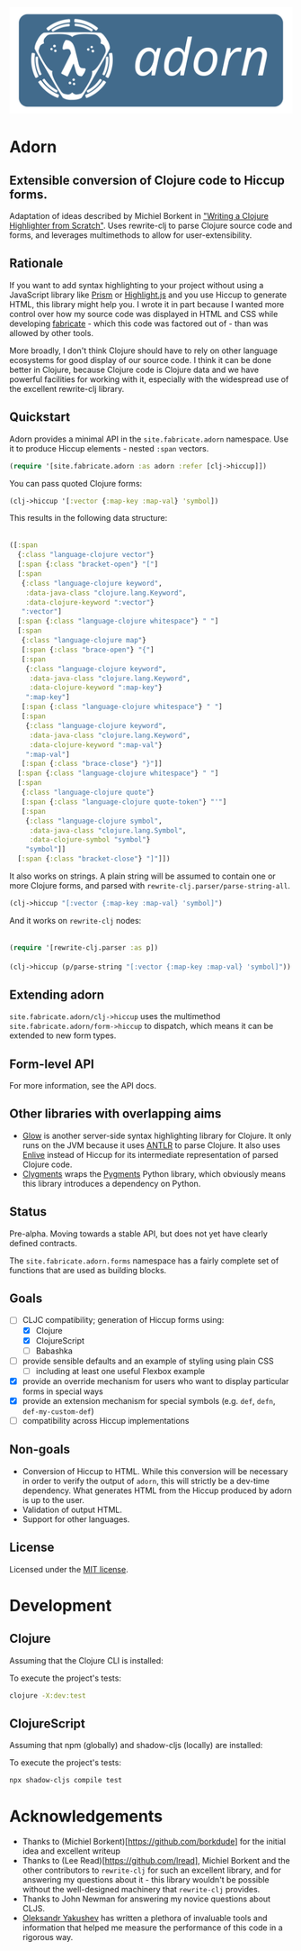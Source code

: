 [<img src="dev/logo.svg">](https://raw.githubusercontent.com/fabricate-site/adorn/81b595d0a4c39a6093965643bad993dd21697504/dev/logo.svg)

# Adorn
## Extensible conversion of Clojure code to Hiccup forms.
Adaptation of ideas described by Michiel Borkent in ["Writing a Clojure Highlighter from Scratch"](https://blog.michielborkent.nl/writing-clojure-highlighter.html). Uses rewrite-clj to parse Clojure source code and forms, and leverages multimethods to allow for user-extensibility.

## Rationale
If you want to add syntax highlighting to your project without using a JavaScript library like [Prism](https://prismjs.com/) or [Highlight.js](https://highlightjs.org/) and you use Hiccup to generate HTML, this library might help you. I wrote it in part because I wanted more control over how my source code was displayed in HTML and CSS while developing [fabricate](https://github.com/fabricate-site/fabricate) - which this code was factored out of - than was allowed by other tools. 

More broadly, I don't think Clojure should have to rely on other language ecosystems for good display of our source code. I think it can be done better in Clojure, because Clojure code is Clojure data and we have powerful facilities for working with it, especially with the widespread use of the excellent rewrite-clj library.

## Quickstart

Adorn provides a minimal API in the `site.fabricate.adorn` namespace. Use it to produce Hiccup elements - nested `:span` vectors.

```clojure
(require '[site.fabricate.adorn :as adorn :refer [clj->hiccup]])
```

You can pass quoted Clojure forms:

```clojure
(clj->hiccup '[:vector {:map-key :map-val} 'symbol])
```

This results in the following data structure:

```clojure

([:span
  {:class "language-clojure vector"}
  [:span {:class "bracket-open"} "["]
  [:span
   {:class "language-clojure keyword",
    :data-java-class "clojure.lang.Keyword",
    :data-clojure-keyword ":vector"}
   ":vector"]
  [:span {:class "language-clojure whitespace"} " "]
  [:span
   {:class "language-clojure map"}
   [:span {:class "brace-open"} "{"]
   [:span
    {:class "language-clojure keyword",
     :data-java-class "clojure.lang.Keyword",
     :data-clojure-keyword ":map-key"}
    ":map-key"]
   [:span {:class "language-clojure whitespace"} " "]
   [:span
    {:class "language-clojure keyword",
     :data-java-class "clojure.lang.Keyword",
     :data-clojure-keyword ":map-val"}
    ":map-val"]
   [:span {:class "brace-close"} "}"]]
  [:span {:class "language-clojure whitespace"} " "]
  [:span
   {:class "language-clojure quote"}
   [:span {:class "language-clojure quote-token"} "'"]
   [:span
    {:class "language-clojure symbol",
     :data-java-class "clojure.lang.Symbol",
     :data-clojure-symbol "symbol"}
    "symbol"]]
  [:span {:class "bracket-close"} "]"]])

```


It also works on strings. A plain string will be assumed to contain one or more Clojure forms, and parsed with `rewrite-clj.parser/parse-string-all`.

```clojure
(clj->hiccup "[:vector {:map-key :map-val} 'symbol]")
```

And it works on  `rewrite-clj` nodes:

```clojure

(require '[rewrite-clj.parser :as p])

(clj->hiccup (p/parse-string "[:vector {:map-key :map-val} 'symbol]"))

```

## Extending adorn

`site.fabricate.adorn/clj->hiccup` uses the multimethod `site.fabricate.adorn/form->hiccup` to dispatch, which means it can be extended to new form types. 

## Form-level API

For more information, see the API docs.

## Other libraries with overlapping aims
- [Glow](https://github.com/venantius/glow) is another server-side syntax highlighting library for Clojure. It only runs on the JVM because it uses [ANTLR](https://www.antlr.org/) to parse Clojure. It also uses [Enlive](https://github.com/cgrand/enlive) instead of Hiccup for its intermediate representation of parsed Clojure code.
- [Clygments](https://github.com/bfontaine/clygments) wraps the [Pygments](https://pygments.org/) Python library, which obviously means this library introduces a dependency on Python. 

## Status
Pre-alpha. Moving towards a stable API, but does not yet have clearly defined contracts.

The `site.fabricate.adorn.forms` namespace has a fairly complete set of functions that are used as building blocks.

## Goals
- [ ] CLJC compatibility; generation of Hiccup forms using:
  - [x] Clojure 
  - [x] ClojureScript 
  - [ ] Babashka
- [ ] provide sensible defaults and an example of styling using plain CSS
  - [ ] including at least one useful Flexbox example
- [x] provide an override mechanism for users who want to display particular forms in special ways
- [x] provide an extension mechanism for special symbols (e.g. `def`, `defn`, `def-my-custom-def`)
- [ ] compatibility across Hiccup implementations

## Non-goals
- Conversion of Hiccup to HTML. While this conversion will be necessary in order to verify the output of `adorn`, this will strictly be a dev-time dependency. What generates HTML from the Hiccup produced by adorn is up to the user.
- Validation of output HTML.
- Support for other languages.

## License

Licensed under the [MIT license](https://github.com/fabricate-site/adorn/blob/main/LICENSE).

# Development

## Clojure
Assuming that the Clojure CLI is installed:

To execute the project's tests:
```bash
clojure -X:dev:test
```


## ClojureScript
Assuming that npm (globally) and shadow-cljs (locally) are installed:

To execute the project's tests:
```bash
npx shadow-cljs compile test
```


# Acknowledgements

- Thanks to (Michiel Borkent)[https://github.com/borkdude] for the initial idea and excellent writeup
- Thanks to (Lee Read)[https://github.com/lread], Michiel Borkent and the other contributors to `rewrite-clj` for such an excellent library, and for answering my questions about it - this library wouldn't be possible without the well-designed machinery that `rewrite-clj` provides.
- Thanks to John Newman for answering my novice questions about CLJS.
- [Oleksandr Yakushev](https://github.com/alexander-yakushev) has written a plethora of invaluable tools and information that helped me measure the performance of this code in a rigorous way.
